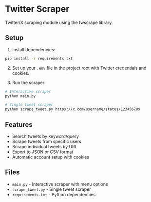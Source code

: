# Twitter Scraper

Twitter/X scraping module using the twscrape library.

## Setup

1. Install dependencies:
```bash
pip install -r requirements.txt
```

2. Set up your `.env` file in the project root with Twitter credentials and cookies.

3. Run the scraper:
```bash
# Interactive scraper
python main.py

# Single tweet scraper
python scrape_tweet.py https://x.com/username/status/123456789
```

## Features

- Search tweets by keyword/query
- Scrape tweets from specific users
- Scrape individual tweets by URL
- Export to JSON or CSV format
- Automatic account setup with cookies

## Files

- `main.py` - Interactive scraper with menu options
- `scrape_tweet.py` - Single tweet scraper
- `requirements.txt` - Python dependencies
